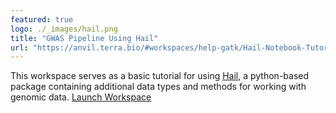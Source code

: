 ```yaml
---
featured: true
logo: ./_images/hail.png
title: "GWAS Pipeline Using Hail"
url: "https://anvil.terra.bio/#workspaces/help-gatk/Hail-Notebook-Tutorials"
---
```


This workspace serves as a basic tutorial for using [Hail](https://hail.is), a python-based package containing additional data types and methods for working with genomic data. [Launch Workspace](https://anvil.terra.bio/#workspaces/help-gatk/Hail-Notebook-Tutorials)
